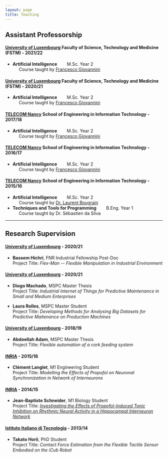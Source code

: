 ```yaml
---
layout: page
title: Teaching
---
```



## Assistant Professorship

#### [University of Luxembourg](https://wwwen.uni.lu/) Faculty of Science, Technology and Medicine (FSTM) - 2021/22
- **Artificial Intelligence** &nbsp;&nbsp;&nbsp;&nbsp;&nbsp;&nbsp; M.Sc. Year 2  
    &nbsp;&nbsp;&nbsp;&nbsp; Course taught by [Francesco Giovannini]({{site.baseurl}})

#### [University of Luxembourg](https://wwwen.uni.lu/) Faculty of Science, Technology and Medicine (FSTM) - 2020/21
- **Artificial Intelligence** &nbsp;&nbsp;&nbsp;&nbsp;&nbsp;&nbsp; M.Sc. Year 2  
    &nbsp;&nbsp;&nbsp;&nbsp; Course taught by [Francesco Giovannini]({{site.baseurl}})

#### [TELECOM Nancy](http://www.telecomnancy.eu) School of Engineering in Information Technology - 2017/18
- **Artificial Intelligence** &nbsp;&nbsp;&nbsp;&nbsp;&nbsp;&nbsp; M.Sc. Year 2  
    &nbsp;&nbsp;&nbsp;&nbsp; Course taught by [Francesco Giovannini]({{site.baseurl}})

#### [TELECOM Nancy](http://www.telecomnancy.eu) School of Engineering in Information Technology - 2016/17
- **Artificial Intelligence** &nbsp;&nbsp;&nbsp;&nbsp;&nbsp;&nbsp; M.Sc. Year 2  
    &nbsp;&nbsp;&nbsp;&nbsp; Course taught by [Francesco Giovannini]({{site.baseurl}})

#### [TELECOM Nancy](http://www.telecomnancy.eu) School of Engineering in Information Technology - 2015/16
- **Artificial Intelligence** &nbsp;&nbsp;&nbsp;&nbsp;&nbsp;&nbsp; M.Sc. Year 2  
    &nbsp;&nbsp;&nbsp;&nbsp; Course taught by [Dr. Laurent Bougrain](http://www.loria.fr/~bougrain/)
- **Techniques and Tools for Programming** &nbsp;&nbsp;&nbsp;&nbsp;&nbsp;&nbsp; B.Eng. Year 1  
    &nbsp;&nbsp;&nbsp;&nbsp; Course taught by Dr. Sébastien da Silva

---

## Research Supervision

#### [University of Luxembourg](https://wwwen.uni.lu/) - 2020/21
- **Bassem Hichri**, FNR Industrial Fellowship Post-Doc  
Project Title: *Flex-Man -- Flexible Manipulation in Industrial Environment*

#### [University of Luxembourg](https://wwwen.uni.lu/) - 2020/21
- **Diogo Machado**, MSPC Master Thesis  
Project Title: *Industrial Internet of Things for Predictive Maintenance in Small and Medium Enterprises*

- **Laura Rolles**, MSPC Master Student  
Project Title: *Developing Methods for Analysing Big Datasets for Predictive Maitenance on Production Machines*

#### [University of Luxembourg](https://wwwen.uni.lu/) - 2018/19
- **Abdoellah Adam**, MSPC Master Thesis  
Project Title: *Flexible automation of a cork feeding system*

#### [INRIA](http://www.inria.fr) - 2015/16 
- **Clément Langlet**, M1 Engineering Student  
Project Title: *Modelling the Effects of Propofol on Neuronal Synchronization in Network of Interneurons*

#### [INRIA](http://www.inria.fr) - 2014/15 
- **Jean-Baptiste Schneider**,  M1 Biology Student  
Project Title: [*Investigating the Effects of Propofol-Induced Tonic Inhibition on Rhythmic Neural Activity in a Hippocampal Interneuron Network*]({{site.baseurl}}{{site.dirlist.downloads}}/2015-JeanBaptisteSchneider-RapportStage.pdf)

#### [Istituto Italiano di Tecnologia](http://www.iit.it) - 2013/14 
- **Takato Horii**, PhD Student  
Project Title: *Contact Force Estimation from the Flexible Tactile Sensor Embodied on the iCub Robot*

